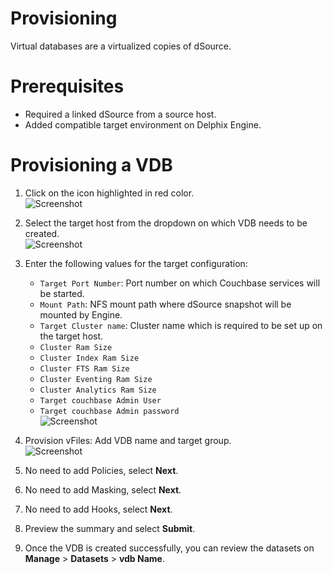 # Provisioning

Virtual databases are a virtualized copies of dSource. 

Prerequisites
=============

-   Required a linked dSource from a source host.
-   Added compatible target environment on Delphix Engine.


Provisioning a VDB
==================

1. Click on the icon highlighted in red color.   
![Screenshot](/couchbase-plugin/image/image24.png)

2. Select the target host from the dropdown on which VDB needs to be created.  
![Screenshot](/couchbase-plugin/image/image25.png)

3. Enter the following values for the target configuration:
    - `Target Port Number`: Port number on which Couchbase services will be started.
    - `Mount Path`: NFS mount path where dSource snapshot will be mounted by Engine.
    - `Target Cluster name`: Cluster name which is required to be set up on the target host.
    - `Cluster Ram Size`
    - `Cluster Index Ram Size`
    - `Cluster FTS Ram Size`
    - `Cluster Eventing Ram Size`
    - `Cluster Analytics Ram Size`
    - `Target couchbase Admin User`
    - `Target couchbase Admin password`  
![Screenshot](/couchbase-plugin/image/image26.png)

4. Provision vFiles: Add VDB name and target group.  
![Screenshot](/couchbase-plugin/image/image27.png)

5. No need to add Policies, select **Next**.

6. No need to add Masking, select **Next**.

7. No need to add Hooks, select **Next**.

8. Preview the summary and select **Submit**. 

9. Once the VDB is created successfully, you can review the datasets on **Manage** > **Datasets** > **vdb Name**.
